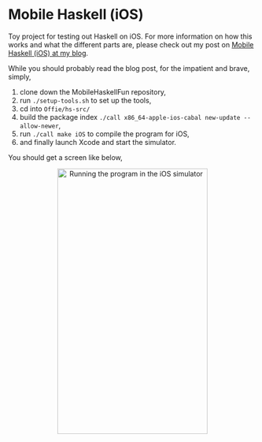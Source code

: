 # Mobile Haskell (iOS)

Toy project for testing out Haskell on iOS. For more information on how this works and what the different parts are, please check out my post on [Mobile Haskell (iOS) at my blog](https://codetalk.io/posts/2018-02-07-Mobile-Haskell.html).

While you should probably read the blog post, for the impatient and brave, simply,

1. clone down the MobileHaskellFun repository,
2. run `./setup-tools.sh` to set up the tools,
2. cd into `Offie/hs-src/`
3. build the package index `./call x86_64-apple-ios-cabal new-update --allow-newer`,
4. run `./call make iOS` to compile the program for iOS,
4. and finally launch Xcode and start the simulator.

You should get a screen like below,

<p align="center">
  <img width="305" height="539" alt="Running the program in the iOS simulator" title="Running the program in the iOS simulator" src="https://user-images.githubusercontent.com/1189998/35937522-bc67f90a-0c46-11e8-80e8-e7c852a3b85f.png">
</p>
